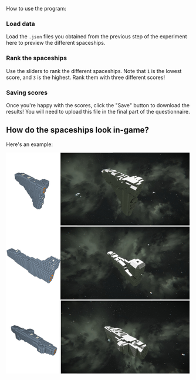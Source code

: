 How to use the program:

### Load data
Load the `.json` files you obtained from the previous step of the experiment here to preview the different spaceships.

### Rank the spaceships
Use the sliders to rank the different spaceships. Note that `1` is the lowest score, and `3` is the highest. Rank them with three different scores!

### Saving scores
Once you're happy with the scores, click the "Save" button to download the results! You will need to upload this file in the final part of the questionnaire.

## How do the spaceships look in-game?
Here's an example:

![image](./ref_spaceships_lowres.png)